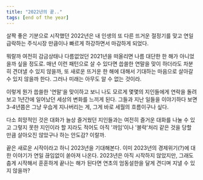 ```yaml
---
title: "2022년의 끝.."
tags: [end of the year]
---
```


살짝 좋은 기분으로 시작했던 2022년은 내 인생의 또 다른 뜨거운 절정기를 맞고 연일 급락하는 주식시장 만큼이나 빠르게 하강하면서 마감하게 되었다.

뭐랄까 여전히 감금상태나 다름없었던 2021년을 떠올리면 나름 대단한 한 해가 아니었을까 싶을 정도로. 매년 이런 패턴으로 살 수 있다면 씁쓸한 연말을 맞이 하더라도 차분히 견뎌낼 수 있지 않을까, 또 새로운 뜨거운 한 해에 대해서 기대하는 마음으로 살아갈 수 있지 않을까 한다. 그러나 미래는 아무도 알 수 없는 것이라.

이렇게 뭔가 씁쓸한 '연말'을 맞이하고 보니 나도 모르게 몇몇의 지인들에게 연락을 돌려보고 1년간에 일어났던 세상의 변화를 느끼게 된다. 그들과 지난 일들을 이야기하다 보면 3-4년쯤은 그냥 우습게 지나버리는 게, 그게 바로 세월의 흐름이구나 싶다.

다소 희망적인 것은 대화가 늘상 즐거웠던 지인들과는 여전히 즐거운 대화를 나눌 수 있고 그렇지 못한 지인이라 할 지라도 적어도 아직 '까임'이나 '블락'처리 같은 것을 당할 만큼 살아오진 않았구나 하는 안도감? 이랄까.

끝은 새로운 시작이라고 하니 2023년을 기대해본다. 이미 2023년의 경제위기(?)에 대한 이야기가 연일 끊임없이 쏟아져 나온다. 2023년은 아직 시작하지 않았지만, 그래도 춥게 시작해서 훈훈하게 끝나는 해가 된다면 연초의 엄동설한을 달게 견디며 지낼 수 있지 않을까? 